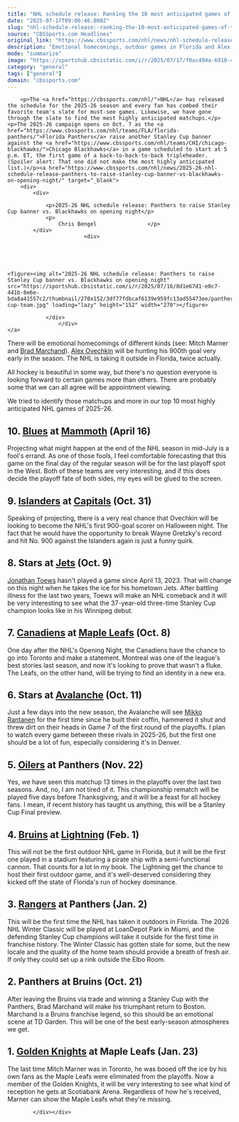 ```yaml
---
title: "NHL schedule release: Ranking the 10 most anticipated games of the 2025-26 season"
date: "2025-07-17T09:00:46.000Z"
slug: "nhl-schedule-release:-ranking-the-10-most-anticipated-games-of-the-2025-26-season"
source: "CBSSports.com Headlines"
original_link: "https://www.cbssports.com/nhl/news/nhl-schedule-release-ranking-the-10-most-anticipated-games-of-the-2025-26-season/"
description: "Emotional homecomings, outdoor games in Florida and Alex Ovechkin's 900th goal all make the list"
mode: "summarize"
image: "https://sportshub.cbsistatic.com/i/r/2025/07/17/f0ac494a-6918-4426-b633-04e404b81a21/thumbnail/1200x675/3d7bf2ecffb9103810e834db726d13ca/gettyimages-2215310533-2.jpg"
category: "general"
tags: ["general"]
domain: "cbssports.com"
---
```

<div id="readability-page-1" class="page"><div>
        
        
                            
                
        <p>The <a href="https://cbssports.com/nhl/">NHL</a> has released the schedule for the 2025-26 season and every fan has combed their favorite team's slate for must-see games. Likewise, we have gone through the slate to find the most highly anticipated matchups.</p><p>The 2025-26 campaign opens on Oct. 7 as the <a href="https://www.cbssports.com/nhl/teams/FLA/florida-panthers/">Florida Panthers</a> raise another Stanley Cup banner against the <a href="https://www.cbssports.com/nhl/teams/CHI/chicago-blackhawks/">Chicago Blackhawks</a> in a game scheduled to start at 5 p.m. ET, the first game of a back-to-back-to-back tripleheader. (Spoiler alert: That one did not make the most highly anticipated list.)</p><a href="https://www.cbssports.com/nhl/news/2025-26-nhl-schedule-release-panthers-to-raise-stanley-cup-banner-vs-blackhawks-on-opening-night/" target="_blank">
        <div>
            <div>
                
                <p>2025-26 NHL schedule release: Panthers to raise Stanley Cup banner vs. Blackhawks on opening night</p>
                <p>
                    Chris Bengel                </p>
            </div>
                            <div>
                            
                                                    
                
                        
                                    
    <figure><img alt="2025-26 NHL schedule release: Panthers to raise Stanley Cup banner vs. Blackhawks on opening night" src="https://sportshub.cbsistatic.com/i/r/2025/07/16/8d1e67d1-e0c7-441b-8e6e-bda8a41557c2/thumbnail/270x152/3df77fdbcaf6139e959fc13ad55473ee/panthers-cup-team.jpg" loading="lazy" height="152" width="270"></figure>
                        
                </div>
                    </div>
    </a>
<p>There will be emotional homecomings of different kinds (see: Mitch Marner and <a href="https://www.cbssports.com/nhl/players/1133425/brad-marchand/">Brad Marchand</a>). <a href="https://www.cbssports.com/nhl/players/559829/alex-ovechkin/">Alex Ovechkin</a> will be hunting his 900th goal very early in the season. The NHL is taking it outside in Florida, twice actually.</p><p>All hockey is beautiful in some way, but there's no question everyone is looking forward to certain games more than others. There are probably some that we can all agree will be appointment viewing.</p>
        

<p>We tried to identify those matchups and more in our top 10 most highly anticipated NHL games of 2025-26.</p><h2>10. <a href="https://www.cbssports.com/nhl/teams/STL/st-louis-blues/">Blues</a> at <a href="https://www.cbssports.com/nhl/teams/UTA/utah-mammoth/">Mammoth</a> (April 16)</h2><p>Projecting what might happen at the end of the NHL season in mid-July is a fool's errand. As one of those fools, I feel comfortable forecasting that this game on the final day of the regular season will be for the last playoff spot in the West. Both of these teams are very interesting, and if this does decide the playoff fate of both sides, my eyes will be glued to the screen.</p><h2>9. <a href="https://www.cbssports.com/nhl/teams/NYI/new-york-islanders/">Islanders</a> at <a href="https://www.cbssports.com/nhl/teams/WAS/washington-capitals/">Capitals</a> (Oct. 31)</h2><p>Speaking of projecting, there is a very real chance that Ovechkin will be looking to become the NHL's first 900-goal scorer on Halloween night. The fact that he would have the opportunity to break Wayne Gretzky's record and hit No. 900 against the Islanders again is just a funny quirk.</p>
        

<h2>8. Stars at <a href="https://www.cbssports.com/nhl/teams/WPG/winnipeg-jets/">Jets</a> (Oct. 9)</h2><p><a href="https://www.cbssports.com/nhl/players/1282456/jonathan-toews/">Jonathan Toews</a> hasn't played a game since April 13, 2023. That will change on this night when he takes the ice for his hometown Jets. After battling illness for the last two years, Toews will make an NHL comeback and it will be very interesting to see what the 37-year-old three-time Stanley Cup champion looks like in his Winnipeg debut.</p><h2>7. <a href="https://www.cbssports.com/nhl/teams/MON/montreal-canadiens/">Canadiens</a> at <a href="https://www.cbssports.com/nhl/teams/TOR/toronto-maple-leafs/">Maple Leafs</a> (Oct. 8)</h2><p>One day after the NHL's Opening Night, the Canadiens have the chance to go into Toronto and make a statement. Montreal was one of the league's best stories last season, and now it's looking to prove that wasn't a fluke. The Leafs, on the other hand, will be trying to find an identity in a new era.</p><h2>6. Stars at <a href="https://www.cbssports.com/nhl/teams/COL/colorado-avalanche/">Avalanche</a> (Oct. 11)</h2><p>Just a few days into the new season, the Avalanche will see <a href="https://www.cbssports.com/nhl/players/2178852/mikko-rantanen/">Mikko Rantanen</a> for the first time since he built their coffin, hammered it shut and threw dirt on their heads in Game 7 of the first round of the playoffs. I plan to watch every game between these rivals in 2025-26, but the first one should be a lot of fun, especially considering it's in Denver.</p>
        

<h2>5. <a href="https://www.cbssports.com/nhl/teams/EDM/edmonton-oilers/">Oilers</a> at Panthers (Nov. 22)</h2><p>Yes, we have seen this matchup 13 times in the playoffs over the last two seasons. And, no, I am not tired of it. This championship rematch will be played five days before Thanksgiving, and it will be a feast for all hockey fans. I mean, if recent history has taught us anything, this will be a Stanley Cup Final preview.</p><h2>4. <a href="https://www.cbssports.com/nhl/teams/BOS/boston-bruins/">Bruins</a> at <a href="https://www.cbssports.com/nhl/teams/TB/tampa-bay-lightning/">Lightning</a> (Feb. 1)</h2><p>This will not be the first outdoor NHL game in Florida, but it will be the first one played in a stadium featuring a pirate ship with a semi-functional cannon. That counts for a lot in my book. The Lightning get the chance to host their first outdoor game, and it's well-deserved considering they kicked off the state of Florida's run of hockey dominance.</p><h2>3. <a href="https://www.cbssports.com/nhl/teams/NYR/new-york-rangers/">Rangers</a> at Panthers (Jan. 2)</h2><p>This will be the first time the NHL has taken it outdoors in Florida. The 2026 NHL Winter Classic will be played at LoanDepot Park in Miami, and the defending Stanley Cup champions will take it outside for the first time in franchise history. The Winter Classic has gotten stale for some, but the new locale and the quality of the home team should provide a breath of fresh air. If only they could set up a rink outside the Elbo Room.</p>
        

<h2>2. Panthers at Bruins (Oct. 21)</h2><p>After leaving the Bruins via trade and winning a Stanley Cup with the Panthers, Brad Marchand will make his triumphant return to Boston. Marchand is a Bruins franchise legend, so this should be an emotional scene at TD Garden. This will be one of the best early-season atmospheres we get.</p><h2>1. <a href="https://www.cbssports.com/nhl/teams/LV/vegas-golden-knights/">Golden Knights</a> at Maple Leafs (Jan. 23)</h2><p>The last time Mitch Marner was in Toronto, he was booed off the ice by his own fans as the Maple Leafs were eliminated from the playoffs. Now a member of the Golden Knights, it will be very interesting to see what kind of reception he gets at Scotiabank Arena. Regardless of how he's received, Marner can show the Maple Leafs what they're missing.</p>


        
            </div></div>